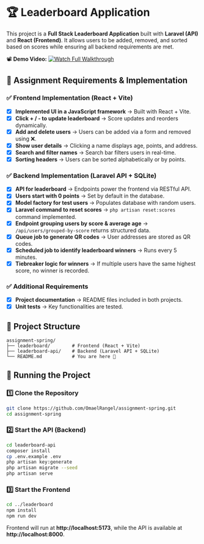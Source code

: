 # 🏆 Leaderboard Application

This project is a **Full Stack Leaderboard Application** built with **Laravel (API)** and **React (Frontend)**. It allows users to be added, removed, and sorted based on scores while ensuring all backend requirements are met.

📽 **Demo Video:**
[![Watch Full Walkthrough](https://img.youtube.com/vi/IMJkGseKZWU/0.jpg)](https://youtu.be/IMJkGseKZWU)

## 📌 Assignment Requirements & Implementation

### ✅ **Frontend Implementation (React + Vite)**
- [x] **Implemented UI in a JavaScript framework** → Built with React + Vite.
- [x] **Click + / - to update leaderboard** → Score updates and reorders dynamically.
- [x] **Add and delete users** → Users can be added via a form and removed using ❌.
- [x] **Show user details** → Clicking a name displays age, points, and address.
- [x] **Search and filter names** → Search bar filters users in real-time.
- [x] **Sorting headers** → Users can be sorted alphabetically or by points.

### ✅ **Backend Implementation (Laravel API + SQLite)**
- [x] **API for leaderboard** → Endpoints power the frontend via RESTful API.
- [x] **Users start with 0 points** → Set by default in the database.
- [x] **Model factory for test users** → Populates database with random users.
- [x] **Laravel command to reset scores** → `php artisan reset:scores` command implemented.
- [x] **Endpoint grouping users by score & average age** → `/api/users/grouped-by-score` returns structured data.
- [x] **Queue job to generate QR codes** → User addresses are stored as QR codes.
- [x] **Scheduled job to identify leaderboard winners** → Runs every 5 minutes.
- [x] **Tiebreaker logic for winners** → If multiple users have the same highest score, no winner is recorded.

### ✅ **Additional Requirements**
- [x] **Project documentation** → README files included in both projects.
- [x] **Unit tests** → Key functionalities are tested.

## 📂 Project Structure
```
assignment-spring/
├── leaderboard/        # Frontend (React + Vite)
├── leaderboard-api/    # Backend (Laravel API + SQLite)
└── README.md           # You are here 🎉
```

## 🚀 Running the Project
### 1️⃣ Clone the Repository
```sh
git clone https://github.com/OmaelRangel/assignment-spring.git
cd assignment-spring
```
### 2️⃣ Start the API (Backend)
```sh
cd leaderboard-api
composer install
cp .env.example .env
php artisan key:generate
php artisan migrate --seed
php artisan serve
```

### 3️⃣ Start the Frontend
```sh
cd ../leaderboard
npm install
npm run dev
```
Frontend will run at **http://localhost:5173**, while the API is available at **http://localhost:8000**.

